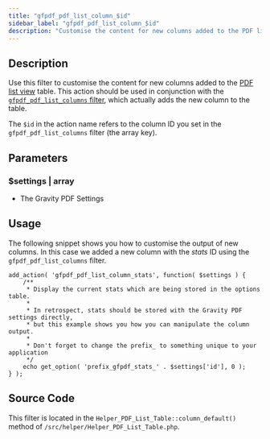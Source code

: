```yaml
---
title: "gfpdf_pdf_list_column_$id"
sidebar_label: "gfpdf_pdf_list_column_$id"
description: "Customise the content for new columns added to the PDF list view table. This action should be used in conjunction with the gfpdf_pdf_list_columns` filter."
---
```


## Description 

Use this filter to customise the content for new columns added to the [PDF list view](managing-pdfs.md) table. This action should be used in conjunction with the [`gfpdf_pdf_list_columns` filter](gfpdf_pdf_list_columns.md), which actually adds the new column to the table.

The `$id` in the action name refers to the column ID you set in the `gfpdf_pdf_list_columns` filter (the array key).

## Parameters 

### $settings | array
*  The Gravity PDF Settings

## Usage 

The following snippet shows you how to customise the output of new columns. In this case we added a new column with the *stats* ID using the `gfpdf_pdf_list_columns` filter.

```
add_action( 'gfpdf_pdf_list_column_stats', function( $settings ) {
	/**
	 * Display the current stats which are being stored in the options table.
	 * 
	 * In retrospect, stats should be stored with the Gravity PDF settings directly,
	 * but this example shows you how you can manipulate the column output. 
	 *
	 * Don't forget to change the prefix_ to something unique to your application
	 */
	echo get_option( 'prefix_gfpdf_stats_' . $settings['id'], 0 );
} );
```

## Source Code 

This filter is located in the `Helper_PDF_List_Table::column_default()` method of `/src/helper/Helper_PDF_List_Table.php`.